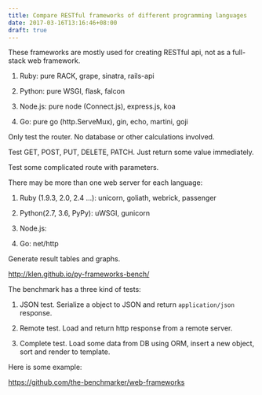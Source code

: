 ```yaml
---
title: Compare RESTful frameworks of different programming languages
date: 2017-03-16T13:16:46+08:00
draft: true
---
```


These frameworks are mostly used for creating RESTful api, not as a full-stack web framework.


<!--more-->



  1. Ruby: pure RACK, grape, sinatra, rails-api


  2. Python: pure WSGI, flask, falcon


  3. Node.js: pure node (Connect.js), express.js, koa


  4. Go: pure go (http.ServeMux), gin, echo, martini, goji



Only test the router. No database or other calculations involved.

Test GET, POST, PUT, DELETE, PATCH. Just return some value immediately.

Test some complicated route with parameters.

There may be more than one web server for each language:



  1. Ruby (1.9.3, 2.0, 2.4 ...): unicorn, goliath, webrick, passenger


  2. Python(2.7, 3.6, PyPy): uWSGI, gunicorn


  3. Node.js:


  4. Go: net/http



Generate result tables and graphs.

http://klen.github.io/py-frameworks-bench/

The benchmark has a three kind of tests:



  1. JSON test. Serialize a object to JSON and return `application/json` response.


  2. Remote test. Load and return http response from a remote server.


  3. Complete test. Load some data from DB using ORM, insert a new object, sort and render to template.


Here is some example:

<https://github.com/the-benchmarker/web-frameworks>
